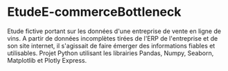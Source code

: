 # EtudeE-commerceBottleneck
Etude fictive portant sur les données d'une entreprise de vente en ligne de vins. A partir de données incomplètes tirées de l'ERP de l'entreprise et de son site internet, il s'agissait de faire émerger des informations fiables et utilisables. Projet Python utilisant les librairies Pandas, Numpy, Seaborn, Matplotlib et Plotly Express.
